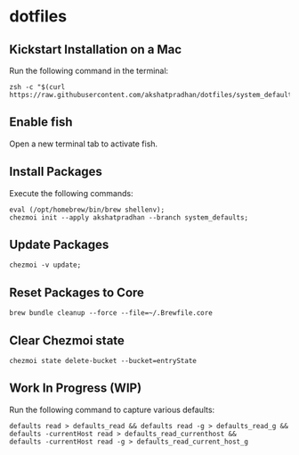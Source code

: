 # dotfiles

## Kickstart Installation on a Mac
Run the following command in the terminal:
```shell
zsh -c "$(curl https://raw.githubusercontent.com/akshatpradhan/dotfiles/system_defaults/docs/kickstart.zsh)"
```

## Enable fish
Open a new terminal tab to activate fish.

## Install Packages
Execute the following commands:
```shell
eval (/opt/homebrew/bin/brew shellenv);
chezmoi init --apply akshatpradhan --branch system_defaults;
```

## Update Packages
```shell
chezmoi -v update;
```

## Reset Packages to Core
```shell
brew bundle cleanup --force --file=~/.Brewfile.core
```

## Clear Chezmoi state
```shell
chezmoi state delete-bucket --bucket=entryState
```

## Work In Progress (WIP)
Run the following command to capture various defaults:
```shell
defaults read > defaults_read && defaults read -g > defaults_read_g && defaults -currentHost read > defaults_read_currenthost &&
defaults -currentHost read -g > defaults_read_current_host_g
```
